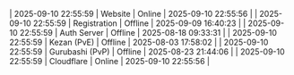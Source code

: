 | 2025-09-10 22:55:59 | Website | Online | 2025-09-10 22:55:56 |
| 2025-09-10 22:55:59 | Registration | Offline | 2025-09-09 16:40:23 |
| 2025-09-10 22:55:59 | Auth Server | Offline | 2025-08-18 09:33:31 |
| 2025-09-10 22:55:59 | Kezan (PvE) | Offline | 2025-08-03 17:58:02 |
| 2025-09-10 22:55:59 | Gurubashi (PvP) | Offline | 2025-08-23 21:44:06 |
| 2025-09-10 22:55:59 | Cloudflare | Online | 2025-09-10 22:55:56 |
